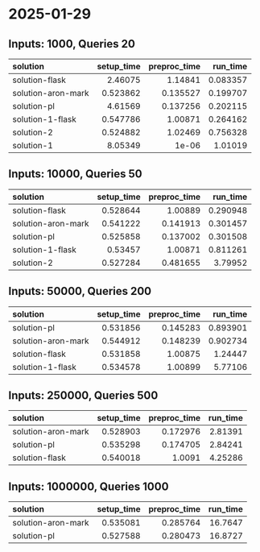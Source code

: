 # 2025-01-29

## Inputs: 1000, Queries 20

| solution           |   setup_time |   preproc_time |   run_time |
|:-------------------|-------------:|---------------:|-----------:|
| solution-flask     |     2.46075  |       1.14841  |   0.083357 |
| solution-aron-mark |     0.523862 |       0.135527 |   0.199707 |
| solution-pl        |     4.61569  |       0.137256 |   0.202115 |
| solution-1-flask   |     0.547786 |       1.00871  |   0.264162 |
| solution-2         |     0.524882 |       1.02469  |   0.756328 |
| solution-1         |     8.05349  |       1e-06    |   1.01019  |

## Inputs: 10000, Queries 50

| solution           |   setup_time |   preproc_time |   run_time |
|:-------------------|-------------:|---------------:|-----------:|
| solution-flask     |     0.528644 |       1.00889  |   0.290948 |
| solution-aron-mark |     0.541222 |       0.141913 |   0.301457 |
| solution-pl        |     0.525858 |       0.137002 |   0.301508 |
| solution-1-flask   |     0.53457  |       1.00871  |   0.811261 |
| solution-2         |     0.527284 |       0.481655 |   3.79952  |

## Inputs: 50000, Queries 200

| solution           |   setup_time |   preproc_time |   run_time |
|:-------------------|-------------:|---------------:|-----------:|
| solution-pl        |     0.531856 |       0.145283 |   0.893901 |
| solution-aron-mark |     0.544912 |       0.148239 |   0.902734 |
| solution-flask     |     0.531858 |       1.00875  |   1.24447  |
| solution-1-flask   |     0.534578 |       1.00899  |   5.77106  |

## Inputs: 250000, Queries 500

| solution           |   setup_time |   preproc_time |   run_time |
|:-------------------|-------------:|---------------:|-----------:|
| solution-aron-mark |     0.528903 |       0.172976 |    2.81391 |
| solution-pl        |     0.535298 |       0.174705 |    2.84241 |
| solution-flask     |     0.540018 |       1.0091   |    4.25286 |

## Inputs: 1000000, Queries 1000

| solution           |   setup_time |   preproc_time |   run_time |
|:-------------------|-------------:|---------------:|-----------:|
| solution-aron-mark |     0.535081 |       0.285764 |    16.7647 |
| solution-pl        |     0.527588 |       0.280473 |    16.8727 |